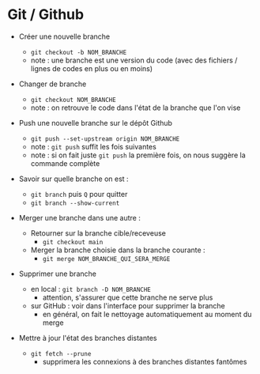 # Git / Github

- Créer une nouvelle branche
  - `git checkout -b NOM_BRANCHE`
  - note : une branche est une version du code (avec des fichiers / lignes de codes en plus ou en moins)

- Changer de branche 
  - `git checkout NOM_BRANCHE`
  - note : on retrouve le code dans l'état de la branche que l'on vise

- Push une nouvelle branche sur le dépôt Github
  - `git push --set-upstream origin NOM_BRANCHE`
  - note : `git push` suffit les fois suivantes
  - note : si on fait juste `git push` la première fois, on nous suggère la commande complète

- Savoir sur quelle branche on est :
  - `git branch` puis `Q` pour quitter
  - `git branch --show-current`

- Merger une branche dans une autre :
  - Retourner sur la branche cible/receveuse
    - `git checkout main`
  - Merger la branche choisie dans la branche courante :
    - `git merge NOM_BRANCHE_QUI_SERA_MERGE`

- Supprimer une branche
  - en local : `git branch -D NOM_BRANCHE`
    - attention, s'assurer que cette branche ne serve plus
  - sur GitHub : voir dans l'interface pour supprimer la branche
    - en général, on fait le nettoyage automatiquement au moment du merge

- Mettre à jour l'état des branches distantes
  - `git fetch --prune`
    - supprimera les connexions à des branches distantes fantômes
